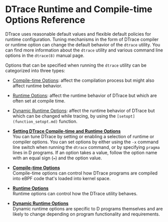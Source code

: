 
# DTrace Runtime and Compile-time Options Reference <a id="dt_runtime_options">

DTrace uses reasonable default values and flexible default policies for runtime configuration. Tuning mechanisms in the form of DTrace compiler or runtime option can change the default behavior of the `dtrace` utility. You can find more information about the `dtrace` utility and various command line options in the `dtrace(8)` manual page.

Options that can be specified when running the `dtrace` utility can be categorized into three types:

-   [Compile-time Options](compiler_options.md): affect the compilation process but might also affect runtime behavior.

-   [Runtime Options](runtime_options.md): affect the runtime behavior of DTrace but which are often set at compile time.

-   [Dynamic Runtime Options](dynamic_runtime_options.md): affect the runtime behavior of DTrace but which can be changed while tracing, by using the `[setopt](function_setopt.md)` function.


-   **[Setting DTrace Compile-time and Runtime Options](../reference/setting_dtrace_compiler_and_runtime_options.md)**  
You can tune DTrace by setting or enabling a selection of runtime or compiler options. You can set options by either using the `-x` command line switch when running the `dtrace` command, or by specifying `pragma` lines in D programs. If an option takes a value, follow the option name with an equal sign \(`=`\) and the option value.
-   **[Compile-time Options](../reference/compiler_options.md)**  
Compile-time options can control how DTrace programs are compiled into eBPF code that's loaded into kernel space.
-   **[Runtime Options](../reference/runtime_options.md)**  
Runtime options can control how the DTrace utility behaves.
-   **[Dynamic Runtime Options](../reference/dynamic_runtime_options.md)**  
Dynamic runtime options are specific to D programs themselves and are likely to change depending on program functionality and requirements.

